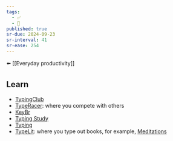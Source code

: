```yaml
---
tags:
  - ✅
  - 🧭
published: true
sr-due: 2024-09-23
sr-interval: 41
sr-ease: 254
---
```


⬅️ [[Everyday productivity]]
## Learn
- [TypingClub](https://www.typingclub.com/)
- [TypeRacer](https://play.typeracer.com/): where you compete with others
- [KeyBr](https://www.keybr.com/)
- [Typing Study](https://www.typingstudy.com/)
- [Typing](https://www.typing.com/student/lessons)
- [TypeLit](https://www.typelit.io/): where you type out books, for example, [Meditations](https://www.typelit.io/typing-console/Meditations?chapterIndex=0&maxChapterIndex=12&displayTitle=Meditations)






